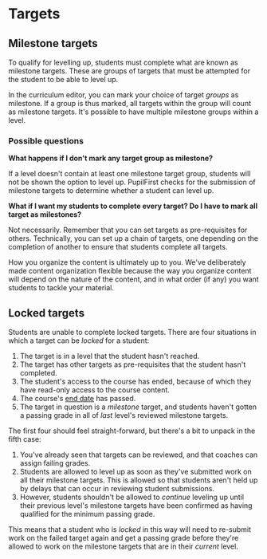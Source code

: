 # Targets

## Milestone targets

To qualify for levelling up, students must complete what are known as milestone targets. These are groups of targets that must be attempted for the student to be able to level up.

In the curriculum editor, you can mark your choice of target _groups_ as milestone. If a group is thus marked, all targets within the group will count as milestone targets. It's possible to have multiple milestone groups within a level.

### Possible questions

**What happens if I don't mark any target group as milestone?**

If a level doesn't contain at least one milestone target group, students will not be shown the option to level up. PupilFirst checks for the submission of milestone targets to determine whether a student can level up.

**What if I want my students to complete every target? Do I have to mark all target as milestones?**

Not necessarily. Remember that you can set targets as pre-requisites for others. Technically, you can set up a chain of targets, one depending on the completion of another to ensure that students complete all targets.

How you organize the content is ultimately up to you. We've deliberately made content organization flexible because the way you organize content will depend on the nature of the content, and in what order (if any) you want students to tackle your material.

## Locked targets

Students are unable to complete locked targets. There are four situations in which a target can be _locked_ for a student:

1. The target is in a level that the student hasn't reached.
2. The target has other targets as pre-requisites that the student hasn't completed.
3. The student's access to the course has ended, because of which they have read-only access to the course content.
4. The course's [end date](/courses?id=creating-courses) has passed.
5. The target in question is a _milestone_ target, and students haven't gotten a passing grade in all of _last_ level's reviewed milestone targets.

The first four should feel straight-forward, but there's a bit to unpack in the fifth case:

1. You've already seen that targets can be reviewed, and that coaches can assign failing grades.
2. Students are allowed to level up as soon as they've submitted work on all their milestone targets. This is allowed so that students aren't held up by delays that can occur in reviewing student submissions.
3. However, students shouldn't be allowed to _continue_ leveling up until their previous level's milestone targets have been confirmed as having qualified for the minimum passing grade.

This means that a student who is _locked_ in this way will need to re-submit work on the failed target again and get a passing grade before they're allowed to work on the milestone targets that are in their _current_ level.
